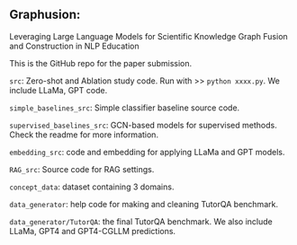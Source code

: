 ## Graphusion:
Leveraging Large Language Models for Scientific Knowledge Graph Fusion and Construction in NLP Education

This is the GitHub repo for the paper submission. 

`src`: Zero-shot and Ablation study code. Run with >> `python xxxx.py`. We include LLaMa, GPT code.

`simple_baselines_src`: Simple classifier baseline source code.

`supervised_baselines_src`: GCN-based models for supervised methods. Check the readme for more information. 

`embedding_src`: code and embedding for applying LLaMa and GPT models.

`RAG_src`: Source code for RAG settings.

`concept_data`: dataset containing 3 domains.

`data_generator`: help code for making and cleaning TutorQA benchmark.

`data_generator/TutorQA`: the final TutorQA benchmark. We also include LLaMa, GPT4 and GPT4-CGLLM predictions. 
 
